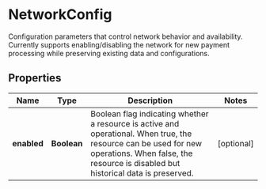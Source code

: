 

# NetworkConfig

Configuration parameters that control network behavior and availability. Currently supports enabling/disabling the network for new payment processing while preserving existing data and configurations.

## Properties

| Name | Type | Description | Notes |
|------------ | ------------- | ------------- | -------------|
|**enabled** | **Boolean** | Boolean flag indicating whether a resource is active and operational. When true, the resource can be used for new operations. When false, the resource is disabled but historical data is preserved. |  [optional] |



